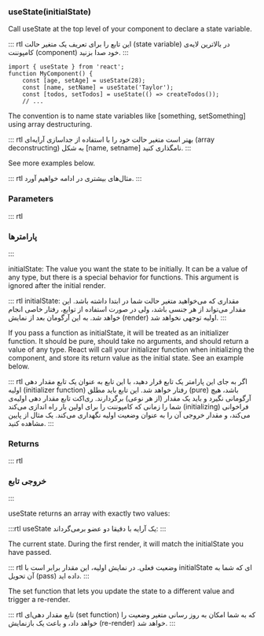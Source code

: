 ### useState(initialState)

Call useState at the top level of your component to declare a state variable.

::: rtl
این تابع را برای تعریف یک متغیر حالت (state variable) در بالاترین لایه‌ی کامپوننت (component) خود صدا بزنید.
:::
	
	import { useState } from 'react';
	function MyComponent() {
		const [age, setAge] = useState(28);
		const [name, setName] = useState('Taylor');
		const [todos, setTodos] = useState(() => createTodos());
		// ...

The convention is to name state variables like [something, setSomething] using array destructuring.

::: rtl
بهتر است متغیر حالت خود را با استفاده از جداسازی آرایه‌ای (array deconstructing) به شکل [name, setname] نامگذاری کنید.
:::

See more examples below.

::: rtl
مثال‌های بیشتری در ادامه خواهیم آورد.
:::

### Parameters

::: rtl
### پارامترها
:::

initialState: The value you want the state to be initially. It can be a value of any type, but there is a special behavior for functions. This argument is ignored after the initial render.

::: rtl
initialState: مقداری که می‌خواهید متغیر حالت شما در ابتدا داشته باشد. این مقدار می‌تواند از هر جنسی باشد، ولی در صورت استفاده از توابع، رفتار خاصی انجام خواهد شد. به این آرگومان بعد از نمایش (render) اولیه توجهی نخواهد شد.
:::

If you pass a function as initialState, it will be treated as an initializer function. It should be pure, should take no arguments, and should return a value of any type. React will call your initializer function when initializing the component, and store its return value as the initial state. See an example below.

::: rtl
اگر به جای این پارامتر یک تابع قرار دهید، با این تابع به عنوان یک تابع مقدار دهی اولیه (initializer function) رفتار خواهد شد. این تابع باید مطلق (pure) باشد، هیچ آرگومانی نگیرد و باید یک مقدار (از هر نوعی) برگردارند. ری‌اکت تابع مقدار دهی اولیه‌ی شما را زمانی که کامپوننت را برای اولین بار راه اندازی می‌کند (initializing) فراخوانی می‌کند، و مقدار خروجی آن را به عنوان وضعیت اولیه نگهداری می‌کند. یک مثال از پایین مشاهده کنید.
:::

### Returns 

::: rtl
### خروجی تابع
:::

useState returns an array with exactly two values:

:::rtl
useState یک آرایه با دقیقا دو عضو برمی‌گرداند:
:::

The current state. During the first render, it will match the initialState you have passed.

::: rtl
وضعیت فعلی. در نمایش اولیه، این مقدار برابر است با initialState ای که شما به آن تحویل (pass) داده اید.
:::

The set function that lets you update the state to a different value and trigger a re-render.

::: rtl
تابع مقدار دهی‌ای (set function) که به شما امکان به روز رسانی متغیر وضعیت را خواهد داد، و باعث یک بازنمایش (re-render) خواهد شد.
:::